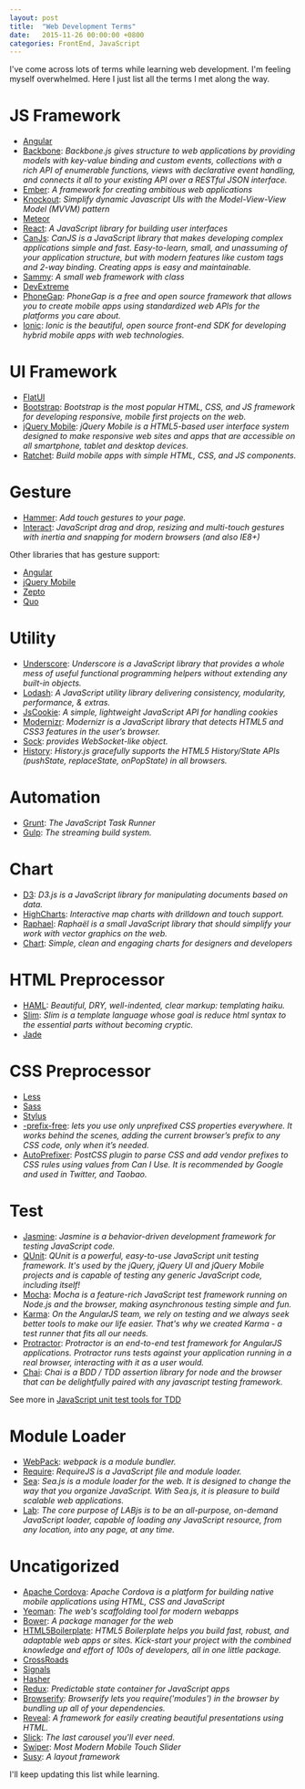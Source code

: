 ```yaml
---
layout: post
title:  "Web Development Terms"
date:   2015-11-26 00:00:00 +0800
categories: FrontEnd, JavaScript
---
```


I've come across lots of terms while learning web development. I'm feeling myself overwhelmed. Here I just list all the terms I met along the way.

# JS Framework
* [Angular](https://angularjs.org/)
* [Backbone](http://backbonejs.org/): _Backbone.js gives structure to web applications by providing models with key-value binding and custom events, collections with a rich API of enumerable functions, views with declarative event handling, and connects it all to your existing API over a RESTful JSON interface._
* [Ember](http://emberjs.com/): *A framework for creating ambitious web applications*
* [Knockout](http://knockoutjs.com/): *Simplify dynamic Javascript UIs with the Model-View-View Model (MVVM) pattern*
* [Meteor](https://www.meteor.com/)
* [React](http://facebook.github.io/react/): _A JavaScript library for building user interfaces_
* [CanJs](http://canjs.com/): *CanJS is a JavaScript library that makes developing complex applications simple and fast. Easy-to-learn, small, and unassuming of your application structure, but with modern features like custom tags and 2-way binding. Creating apps is easy and maintainable.*
* [Sammy](http://sammyjs.org/): *A small web framework with class*
* [DevExtreme](http://js.devexpress.com/)
* [PhoneGap](http://phonegap.com/): *PhoneGap is a free and open source framework that allows you to create mobile apps using standardized web APIs for the platforms you care about.*
* [Ionic](http://ionicframework.com/): *Ionic is the beautiful, open source front-end SDK for developing hybrid mobile apps with web technologies.*

# UI Framework
* [FlatUI](http://designmodo.github.io/Flat-UI/)
* [Bootstrap](http://getbootstrap.com/): _Bootstrap is the most popular HTML, CSS, and JS framework for developing responsive, mobile first projects on the web._
* [jQuery Mobile](http://jquerymobile.com/): _jQuery Mobile is a HTML5-based user interface system designed to make responsive web sites and apps that are accessible on all smartphone, tablet and desktop devices._
* [Ratchet](http://goratchet.com/): _Build mobile apps with simple HTML‚ CSS‚ and JS components._

# Gesture
* [Hammer](http://hammerjs.github.io/): *Add touch gestures to your page.*
* [Interact](http://interactjs.io/): *JavaScript drag and drop, resizing and multi-touch gestures with inertia and snapping for modern browsers (and also IE8+)*

Other libraries that has gesture support:

* [Angular](https://angularjs.org/)
* [jQuery Mobile](https://jquerymobile.com/)
* [Zepto](http://zeptojs.com/)
* [Quo](http://quojs.tapquo.com/)

# Utility
* [Underscore](http://underscorejs.org/): *Underscore is a JavaScript library that provides a whole mess of useful functional programming helpers without extending any built-in objects.*
* [Lodash](https://lodash.com/): *A JavaScript utility library delivering consistency, modularity, performance, & extras.*
* [JsCookie](https://github.com/js-cookie/js-cookie): *A simple, lightweight JavaScript API for handling cookies*
* [Modernizr](http://modernizr.com/): *Modernizr is a JavaScript library that detects HTML5 and CSS3 features in the user’s browser.*
* [Sock](https://github.com/sockjs): *provides WebSocket-like object.*
* [History](http://www.javascriptoo.com/history-js): *History.js gracefully supports the HTML5 History/State APIs (pushState, replaceState, onPopState) in all browsers.*

# Automation
* [Grunt](http://gruntjs.com/): _The JavaScript Task Runner_
* [Gulp](http://gulpjs.com/): *The streaming build system.*

# Chart
* [D3](http://d3js.org/): *D3.js is a JavaScript library for manipulating documents based on data.*
* [HighCharts](http://www.highcharts.com/): *Interactive map charts with drilldown and touch support.*
* [Raphael](http://raphaeljs.com/): *Raphaël is a small JavaScript library that should simplify your work with vector graphics on the web.*
* [Chart](http://www.chartjs.org/): *Simple, clean and engaging charts for designers and developers*

# HTML Preprocessor
* [HAML](http://haml.info/): *Beautiful, DRY, well-indented, clear markup: templating haiku.*
* [Slim](http://slim-lang.com/): *Slim is a template language whose goal is reduce html syntax to the essential parts without becoming cryptic.*
* [Jade](http://jade-lang.com/)

# CSS Preprocessor
* [Less](http://lesscss.org/)
* [Sass](http://sass-lang.com/)
* [Stylus](http://stylus-lang.com/)
* [-prefix-free](http://leaverou.github.io/prefixfree/): *lets you use only unprefixed CSS properties everywhere. It works behind the scenes, adding the current browser’s prefix to any CSS code, only when it’s needed.*
* [AutoPrefixer](https://github.com/postcss/autoprefixer): *PostCSS plugin to parse CSS and add vendor prefixes to CSS rules using values from Can I Use. It is recommended by Google and used in Twitter, and Taobao.*

# Test
* [Jasmine](http://jasmine.github.io/): *Jasmine is a behavior-driven development framework for testing JavaScript code.*
* [QUnit](https://qunitjs.com/): *QUnit is a powerful, easy-to-use JavaScript unit testing framework. It's used by the jQuery, jQuery UI and jQuery Mobile projects and is capable of testing any generic JavaScript code, including itself!*
* [Mocha](https://mochajs.org/): *Mocha is a feature-rich JavaScript test framework running on Node.js and the browser, making asynchronous testing simple and fun.*
* [Karma](http://karma-runner.github.io/): *On the AngularJS team, we rely on testing and we always seek better tools to make our life easier. That's why we created Karma - a test runner that fits all our needs.*
* [Protractor](http://angular.github.io/protractor): *Protractor is an end-to-end test framework for AngularJS applications. Protractor runs tests against your application running in a real browser, interacting with it as a user would.*
* [Chai](http://chaijs.com/): *Chai is a BDD / TDD assertion library for node and the browser that can be delightfully paired with any javascript testing framework.*

See more in [JavaScript unit test tools for TDD](http://stackoverflow.com/questions/300855/javascript-unit-test-tools-for-tdd)

# Module Loader
* [WebPack](https://webpack.github.io/): *webpack is a module bundler.*
* [Require](http://requirejs.org/): *RequireJS is a JavaScript file and module loader.*
* [Sea](https://github.com/seajs/seajs): *Sea.js is a module loader for the web. It is designed to change the way that you organize JavaScript. With Sea.js, it is pleasure to build scalable web applications.*
* [Lab](http://labjs.com/): *The core purpose of LABjs is to be an all-purpose, on-demand JavaScript loader, capable of loading any JavaScript resource, from any location, into any page, at any time.*

# Uncatigorized
* [Apache Cordova](http://cordova.apache.org/): *Apache Cordova is a platform for building native mobile applications using HTML, CSS and JavaScript*
* [Yeoman](http://yeoman.io/): _The web's scaffolding tool for modern webapps_
* [Bower](http://bower.io/): _A package manager for the web_
* [HTML5Boilerplate](https://html5boilerplate.com/): *HTML5 Boilerplate helps you build fast, robust, and adaptable web apps or sites. Kick-start your project with the combined knowledge and effort of 100s of developers, all in one little package.*
* [CrossRoads](https://millermedeiros.github.io/crossroads.js/)
* [Signals](http://millermedeiros.github.io/js-signals/)
* [Hasher](https://github.com/millermedeiros/hasher/)
* [Redux](http://redux.js.org/): *Predictable state container for JavaScript apps*
* [Browserify](http://browserify.org/): *Browserify lets you require('modules') in the browser by bundling up all of your dependencies.*
* [Reveal](https://github.com/hakimel/reveal.js/): *A framework for easily creating beautiful presentations using HTML.*
* [Slick](http://kenwheeler.github.io/slick/): *The last carousel you'll ever need.*
* [Swiper](http://www.idangero.us/swiper): *Most Modern Mobile Touch Slider*
* [Susy](http://susy.oddbird.net/): *A layout framework*

I'll keep updating this list while learning.